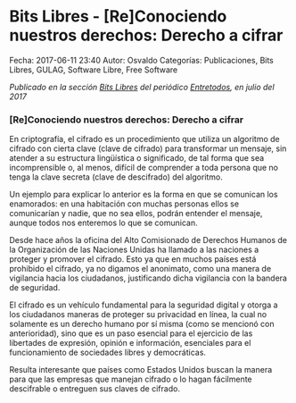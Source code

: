 Bits Libres - [Re]Conociendo nuestros derechos: Derecho a cifrar
==================================

Fecha: 2017-06-11 23:40
Autor: Osvaldo
Categorías: Publicaciones, Bits Libres, GULAG, Software Libre, Free Software

_Publicado en la sección [Bits Libres](http://www.gulag.org.mx/revista/2016-05-10-Bits-Libres.html) del periódico [Entretodos](http://periodicoentretodos.com/), en julio del 2017_

<!-- break -->

### [Re]Conociendo nuestros derechos: Derecho a cifrar

En criptografía, el cifrado es un procedimiento que utiliza un algoritmo de cifrado con cierta clave (clave de cifrado) para transformar un mensaje, sin atender a su estructura lingüística o significado, de tal forma que sea incomprensible o, al menos, difícil de comprender a toda persona que no tenga la clave secreta (clave de descifrado) del algoritmo.

Un ejemplo para explicar lo anterior es la forma en que se comunican los enamorados: en una habitación con muchas personas ellos se comunicarían y nadie, que no sea ellos, podrán entender el mensaje, aunque todos nos enteremos lo que se comunican.

Desde hace años la oficina del Alto Comisionado de Derechos Humanos de la Organización de las Naciones Unidas ha llamado a las naciones a proteger y promover el cifrado. Esto ya que en  muchos países está prohibido el cifrado, ya no digamos el anonimato, como una manera de vigilancia hacia los ciudadanos, justificando dicha vigilancia con la bandera de seguridad.

El cifrado es un vehículo fundamental para la seguridad digital y otorga a los ciudadanos maneras de proteger su privacidad en línea, la cual no solamente es un derecho humano por sí misma (como se mencionó con anterioridad), sino que es un paso esencial para el ejercicio de las libertades de expresión, opinión e información, esenciales para el funcionamiento de sociedades libres y democráticas.

Resulta interesante que países como Estados Unidos buscan la manera para que las empresas que manejan cifrado o lo hagan fácilmente descifrable o entreguen sus claves de cifrado.
